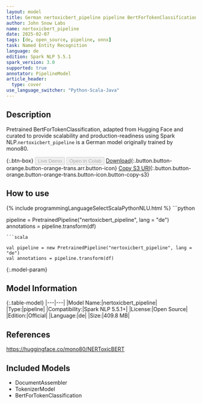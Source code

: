 ```yaml
---
layout: model
title: German nertoxicbert_pipeline pipeline BertForTokenClassification from mono80
author: John Snow Labs
name: nertoxicbert_pipeline
date: 2025-02-07
tags: [de, open_source, pipeline, onnx]
task: Named Entity Recognition
language: de
edition: Spark NLP 5.5.1
spark_version: 3.0
supported: true
annotator: PipelineModel
article_header:
  type: cover
use_language_switcher: "Python-Scala-Java"
---
```


## Description

Pretrained BertForTokenClassification, adapted from Hugging Face and curated to provide scalability and production-readiness using Spark NLP.`nertoxicbert_pipeline` is a German model originally trained by mono80.

{:.btn-box}
<button class="button button-orange" disabled>Live Demo</button>
<button class="button button-orange" disabled>Open in Colab</button>
[Download](https://s3.amazonaws.com/auxdata.johnsnowlabs.com/public/models/nertoxicbert_pipeline_de_5.5.1_3.0_1738961358344.zip){:.button.button-orange.button-orange-trans.arr.button-icon}
[Copy S3 URI](s3://auxdata.johnsnowlabs.com/public/models/nertoxicbert_pipeline_de_5.5.1_3.0_1738961358344.zip){:.button.button-orange.button-orange-trans.button-icon.button-copy-s3}

## How to use



<div class="tabs-box" markdown="1">
{% include programmingLanguageSelectScalaPythonNLU.html %}
```python

pipeline = PretrainedPipeline("nertoxicbert_pipeline", lang = "de")
annotations =  pipeline.transform(df)   

```
```scala

val pipeline = new PretrainedPipeline("nertoxicbert_pipeline", lang = "de")
val annotations = pipeline.transform(df)

```
</div>

{:.model-param}
## Model Information

{:.table-model}
|---|---|
|Model Name:|nertoxicbert_pipeline|
|Type:|pipeline|
|Compatibility:|Spark NLP 5.5.1+|
|License:|Open Source|
|Edition:|Official|
|Language:|de|
|Size:|409.8 MB|

## References

https://huggingface.co/mono80/NERToxicBERT

## Included Models

- DocumentAssembler
- TokenizerModel
- BertForTokenClassification